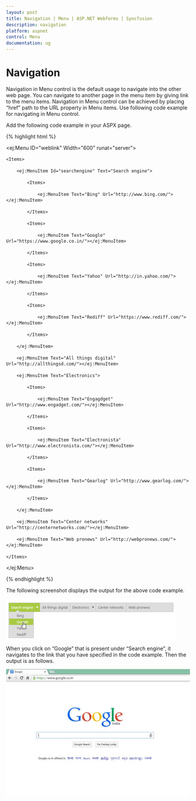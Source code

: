 ```yaml
---
layout: post
title: Navigation | Menu | ASP.NET Webforms | Syncfusion
description: navigation
platform: aspnet
control: Menu
documentation: ug
---
```


# Navigation

Navigation in Menu control is the default usage to navigate into the other web page. You can navigate to another page in the menu item by giving link to the menu items. Navigation in Menu control can be achieved by placing “href” path to the URL property in Menu items. Use following code example for navigating in Menu control.

Add the following code example in your ASPX page.

{% highlight html %}



<ej:Menu ID="weblink" Width="600" runat="server">

    <Items>

        <ej:MenuItem Id="searchengine" Text="Search engine">

            <Items>

                <ej:MenuItem Text="Bing" Url="http://www.bing.com/"></ej:MenuItem>

            </Items>

            <Items>

                <ej:MenuItem Text="Google" Url="https://www.google.co.in/"></ej:MenuItem>

            </Items>

            <Items>

                <ej:MenuItem Text="Yahoo" Url="http://in.yahoo.com/"></ej:MenuItem>

            </Items>

            <Items>

                <ej:MenuItem Text="Rediff" Url="https://www.rediff.com/"></ej:MenuItem>

            </Items>

        </ej:MenuItem>

        <ej:MenuItem Text="All things digital" Url="http://allthingsd.com/"></ej:MenuItem>

        <ej:MenuItem Text="Electronics">

            <Items>

                <ej:MenuItem Text="Engagdget" Url="http://www.engadget.com/"></ej:MenuItem>

            </Items>

            <Items>

                <ej:MenuItem Text="Electronista" Url="http://www.electronista.com/"></ej:MenuItem>

            </Items>

            <Items>

                <ej:MenuItem Text="Gearlog" Url="http://www.gearlog.com/"></ej:MenuItem>

            </Items>

        </ej:MenuItem>

        <ej:MenuItem Text="Center networks" Url="http://centernetworks.com/"></ej:MenuItem>

        <ej:MenuItem Text="Web pronews" Url="http://webpronews.com/"></ej:MenuItem>

    </Items>

</ej:Menu>





{% endhighlight %}



The following screenshot displays the output for the above code example.  

![](Navigation_images/Navigation_img1.png) 



When you click on “Google” that is present under “Search engine”, it navigates to the link that you have specified in the code example. Then the output is as follows.

![](Navigation_images/Navigation_img2.png) 



